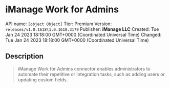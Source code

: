 # iManage Work for Admins
API name: `[object Object]`
Tier: Premium
Version: `releases/v1.0.1618\1.0.1618.3179`
Publisher: **iManage LLC**
Created: Tue Jan 24 2023 18:18:00 GMT+0000 (Coordinated Universal Time)
Changed: Tue Jan 24 2023 18:18:00 GMT+0000 (Coordinated Universal Time)

## Description
> iManage Work for Admins connector enables administrators to automate their repetitive or integration tasks, such as adding users or updating custom fields.
